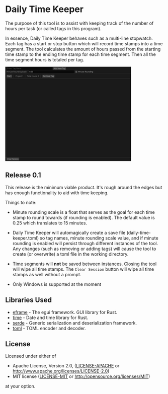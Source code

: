 # Daily Time Keeper
The purpose of this tool is to assist with keeping track of the number of hours per task (or called tags in this program).

In essence, Daily Time Keeper behaves such as a multi-line stopwatch.
Each tag has a start or stop button which will record time stamps into a time segment.
The tool calculates the amount of hours passed from the starting time stamp to the ending time stamp for each time 
segment. Then all the time segment hours is totaled per tag.

![Daily Time Keeper demo](daily_time_keeper_demo.gif)

## Release 0.1
This release is the minimum viable product. It's rough around the edges but has enough functionality to aid with 
time keeping.

Things to note:

* Minute rounding scale is a float that serves as the goal for each time stamp to round towards (if rounding is enabled).
The default value is 0.25 which translates to 15 minutes.

* Daily Time Keeper will automagically create a save file (daily-time-keeper.toml) so tag names, minute rounding scale 
value, and if minute rounding is enabled will persist through different instances of the tool. 
Any changes (such as removing or adding tags) will cause the tool to create (or overwrite) a toml file in the working
directory. 

* Time segments will **not** be saved between instances. Closing the tool will wipe all time stamps.
The `Clear Session` button will wipe all time stamps as well without a prompt.

* Only Windows is supported at the moment

## Libraries Used
* [eframe](https://crates.io/crates/eframe) - The egui framework. GUI library for Rust.
* [time](https://crates.io/crates/time) - Date and time library for Rust.
* [serde](https://crates.io/crates/serde) - Generic serialization and deserialization framework.
* [toml](https://crates.io/crates/toml) - TOML encoder and decoder.

## License
Licensed under either of

* Apache License, Version 2.0, ([LICENSE-APACHE](LICENSE-APACHE) or http://www.apache.org/licenses/LICENSE-2.0)
* MIT license ([LICENSE-MIT](LICENSE-MIT) or http://opensource.org/licenses/MIT)

at your option.
